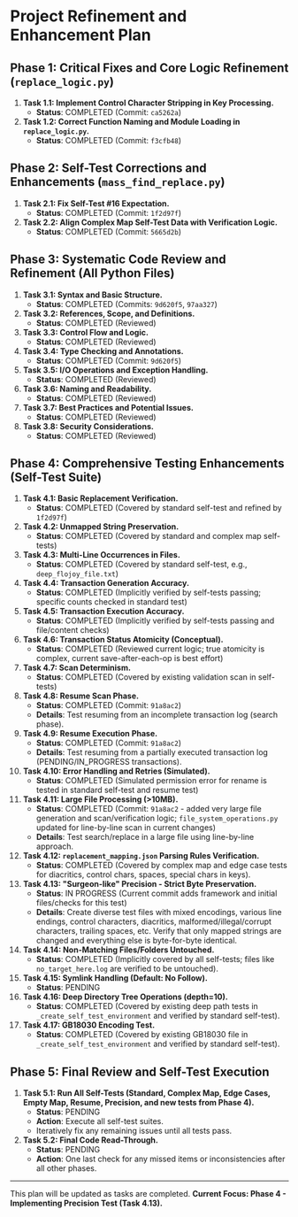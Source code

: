 # Project Refinement and Enhancement Plan

## Phase 1: Critical Fixes and Core Logic Refinement (`replace_logic.py`)

1.  **Task 1.1: Implement Control Character Stripping in Key Processing.**
    *   **Status**: COMPLETED (Commit: `ca5262a`)
2.  **Task 1.2: Correct Function Naming and Module Loading in `replace_logic.py`.**
    *   **Status**: COMPLETED (Commit: `f3cfb48`)

## Phase 2: Self-Test Corrections and Enhancements (`mass_find_replace.py`)

1.  **Task 2.1: Fix Self-Test #16 Expectation.**
    *   **Status**: COMPLETED (Commit: `1f2d97f`)
2.  **Task 2.2: Align Complex Map Self-Test Data with Verification Logic.**
    *   **Status**: COMPLETED (Commit: `5665d2b`)

## Phase 3: Systematic Code Review and Refinement (All Python Files)

1.  **Task 3.1: Syntax and Basic Structure.**
    *   **Status**: COMPLETED (Commits: `9d620f5`, `97aa327`)
2.  **Task 3.2: References, Scope, and Definitions.**
    *   **Status**: COMPLETED (Reviewed)
3.  **Task 3.3: Control Flow and Logic.**
    *   **Status**: COMPLETED (Reviewed)
4.  **Task 3.4: Type Checking and Annotations.**
    *   **Status**: COMPLETED (Commit: `9d620f5`)
5.  **Task 3.5: I/O Operations and Exception Handling.**
    *   **Status**: COMPLETED (Reviewed)
6.  **Task 3.6: Naming and Readability.**
    *   **Status**: COMPLETED (Reviewed)
7.  **Task 3.7: Best Practices and Potential Issues.**
    *   **Status**: COMPLETED (Reviewed)
8.  **Task 3.8: Security Considerations.**
    *   **Status**: COMPLETED (Reviewed)

## Phase 4: Comprehensive Testing Enhancements (Self-Test Suite)

1.  **Task 4.1: Basic Replacement Verification.**
    *   **Status**: COMPLETED (Covered by standard self-test and refined by `1f2d97f`)
2.  **Task 4.2: Unmapped String Preservation.**
    *   **Status**: COMPLETED (Covered by standard and complex map self-tests)
3.  **Task 4.3: Multi-Line Occurrences in Files.**
    *   **Status**: COMPLETED (Covered by standard self-test, e.g., `deep_flojoy_file.txt`)
4.  **Task 4.4: Transaction Generation Accuracy.**
    *   **Status**: COMPLETED (Implicitly verified by self-tests passing; specific counts checked in standard test)
5.  **Task 4.5: Transaction Execution Accuracy.**
    *   **Status**: COMPLETED (Implicitly verified by self-tests passing and file/content checks)
6.  **Task 4.6: Transaction Status Atomicity (Conceptual).**
    *   **Status**: COMPLETED (Reviewed current logic; true atomicity is complex, current save-after-each-op is best effort)
7.  **Task 4.7: Scan Determinism.**
    *   **Status**: COMPLETED (Covered by existing validation scan in self-tests)
8.  **Task 4.8: Resume Scan Phase.**
    *   **Status**: COMPLETED (Commit: `91a8ac2`)
    *   **Details**: Test resuming from an incomplete transaction log (search phase).
9.  **Task 4.9: Resume Execution Phase.**
    *   **Status**: COMPLETED (Commit: `91a8ac2`)
    *   **Details**: Test resuming from a partially executed transaction log (PENDING/IN_PROGRESS transactions).
10. **Task 4.10: Error Handling and Retries (Simulated).**
    *   **Status**: COMPLETED (Simulated permission error for rename is tested in standard self-test and resume test)
11. **Task 4.11: Large File Processing (>10MB).**
    *   **Status**: COMPLETED (Commit: `91a8ac2` - added very large file generation and scan/verification logic; `file_system_operations.py` updated for line-by-line scan in current changes)
    *   **Details**: Test search/replace in a large file using line-by-line approach.
12. **Task 4.12: `replacement_mapping.json` Parsing Rules Verification.**
    *   **Status**: COMPLETED (Covered by complex map and edge case tests for diacritics, control chars, spaces, special chars in keys).
13. **Task 4.13: "Surgeon-like" Precision - Strict Byte Preservation.**
    *   **Status**: IN PROGRESS (Current commit adds framework and initial files/checks for this test)
    *   **Details**: Create diverse test files with mixed encodings, various line endings, control characters, diacritics, malformed/illegal/corrupt characters, trailing spaces, etc. Verify that only mapped strings are changed and everything else is byte-for-byte identical.
14. **Task 4.14: Non-Matching Files/Folders Untouched.**
    *   **Status**: COMPLETED (Implicitly covered by all self-tests; files like `no_target_here.log` are verified to be untouched).
15. **Task 4.15: Symlink Handling (Default: No Follow).**
    *   **Status**: PENDING
16. **Task 4.16: Deep Directory Tree Operations (depth=10).**
    *   **Status**: COMPLETED (Covered by existing deep path tests in `_create_self_test_environment` and verified by standard self-test).
17. **Task 4.17: GB18030 Encoding Test.**
    *   **Status**: COMPLETED (Covered by existing GB18030 file in `_create_self_test_environment` and verified by standard self-test).

## Phase 5: Final Review and Self-Test Execution

1.  **Task 5.1: Run All Self-Tests (Standard, Complex Map, Edge Cases, Empty Map, Resume, Precision, and new tests from Phase 4).**
    *   **Status**: PENDING
    *   **Action**: Execute all self-test suites.
    *   Iteratively fix any remaining issues until all tests pass.
2.  **Task 5.2: Final Code Read-Through.**
    *   **Status**: PENDING
    *   **Action**: One last check for any missed items or inconsistencies after all other phases.

---

This plan will be updated as tasks are completed.
**Current Focus: Phase 4 - Implementing Precision Test (Task 4.13).**
